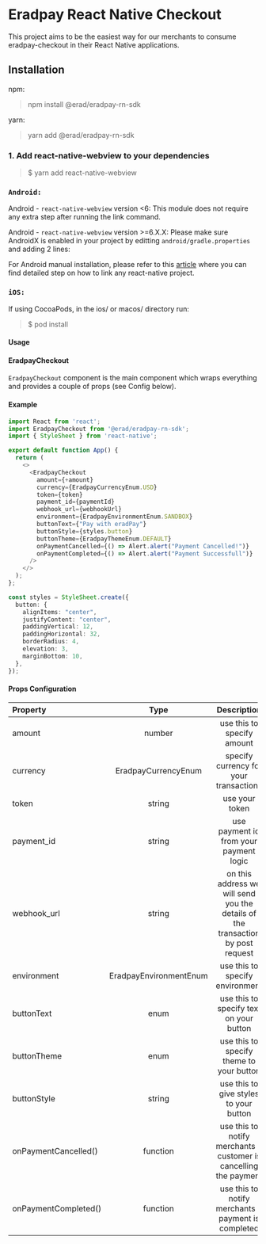 # Eradpay React Native Checkout

This project aims to be the easiest way for our merchants to consume eradpay-checkout in their React Native applications.

## Installation

npm:
>npm install @erad/eradpay-rn-sdk

yarn:
>yarn add @erad/eradpay-rn-sdk

### 1. Add react-native-webview to your dependencies

> $ yarn add react-native-webview

### `Android:`

Android - `react-native-webview` version <6: This module does not require any extra step after running the link command.

Android - `react-native-webview` version >=6.X.X: Please make sure AndroidX is enabled in your project by editting `android/gradle.properties` and adding 2 lines:

For Android manual installation, please refer to this [article](https://engineering.brigad.co/demystifying-react-native-modules-linking-964399ec731b) where you can find detailed step on how to link any react-native project.

### `iOS:`

If using CocoaPods, in the ios/ or macos/ directory run:
> $ pod install

#### Usage

#### EradpayCheckout

`EradpayCheckout` component is the main component which wraps everything and provides a couple of props (see Config below).

#### Example

``` ts
import React from 'react';
import EradpayCheckout from '@erad/eradpay-rn-sdk';
import { StyleSheet } from 'react-native';

export default function App() {
  return (
    <>
      <EradpayCheckout
        amount={+amount}
        currency={EradpayCurrencyEnum.USD}
        token={token}
        payment_id={paymentId}
        webhook_url={webhookUrl}
        environment={EradpayEnvironmentEnum.SANDBOX}
        buttonText={"Pay with eradPay"}
        buttonStyle={styles.button}
        buttonTheme={EradpayThemeEnum.DEFAULT}
        onPaymentCancelled={() => Alert.alert("Payment Cancelled!")}
        onPaymentCompleted={() => Alert.alert("Payment Successfull")}
      />
    </>
  );
};

const styles = StyleSheet.create({
  button: {
    alignItems: "center",
    justifyContent: "center",
    paddingVertical: 12,
    paddingHorizontal: 32,
    borderRadius: 4,
    elevation: 3,
    marginBottom: 10,
  },
});
```

#### Props Configuration

| Property | Type | Description |
| :---         |     :---:      |          :---: |
| amount       | number         | use this to specify amount    |
| currency     | EradpayCurrencyEnum       | specify currency for your transactions |
| token     | string       | use your token      |
| payment_id     | string       | use payment id from your payment logic       |
| webhook_url     | string       | on this address we will send you the details of the transaction by post request      |
| environment     | EradpayEnvironmentEnum | use this to specify environment  |
| buttonText     | enum       | use this to specify text on your button|
| buttonTheme     | enum       | use this to specify theme to your button|
| buttonStyle     | string      | use this to give styles to your button|
| onPaymentCancelled() | function | use this to notify merchants if customer is cancelling the payment|
| onPaymentCompleted() | function | use this to notify merchants if payment is completed |
